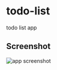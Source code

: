 # todo-list
todo list app
## Screenshot
![app screenshot](https://i.ibb.co/QYGDbZn/Screenshot-2019-09-29-at-10-16-54-PM.png)
